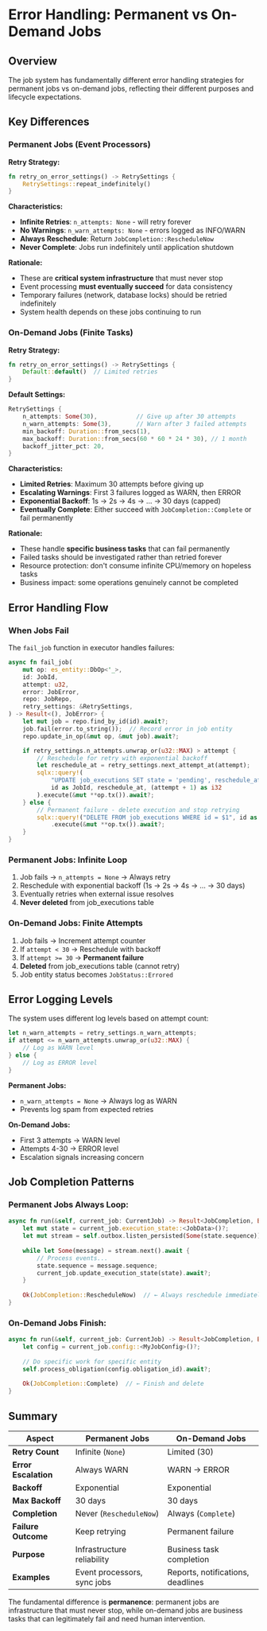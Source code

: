 # Error Handling: Permanent vs On-Demand Jobs

## Overview

The job system has fundamentally different error handling strategies for permanent jobs vs on-demand jobs, reflecting their different purposes and lifecycle expectations.

## Key Differences

### **Permanent Jobs (Event Processors)**

**Retry Strategy:**
```rust
fn retry_on_error_settings() -> RetrySettings {
    RetrySettings::repeat_indefinitely()
}
```

**Characteristics:**
- **Infinite Retries**: `n_attempts: None` - will retry forever
- **No Warnings**: `n_warn_attempts: None` - errors logged as INFO/WARN
- **Always Reschedule**: Return `JobCompletion::RescheduleNow` 
- **Never Complete**: Jobs run indefinitely until application shutdown

**Rationale:**
- These are **critical system infrastructure** that must never stop
- Event processing **must eventually succeed** for data consistency
- Temporary failures (network, database locks) should be retried indefinitely
- System health depends on these jobs continuing to run

### **On-Demand Jobs (Finite Tasks)**

**Retry Strategy:**
```rust
fn retry_on_error_settings() -> RetrySettings {
    Default::default()  // Limited retries
}
```

**Default Settings:**
```rust
RetrySettings {
    n_attempts: Some(30),           // Give up after 30 attempts
    n_warn_attempts: Some(3),       // Warn after 3 failed attempts  
    min_backoff: Duration::from_secs(1),
    max_backoff: Duration::from_secs(60 * 60 * 24 * 30), // 1 month
    backoff_jitter_pct: 20,
}
```

**Characteristics:**
- **Limited Retries**: Maximum 30 attempts before giving up
- **Escalating Warnings**: First 3 failures logged as WARN, then ERROR
- **Exponential Backoff**: 1s → 2s → 4s → ... → 30 days (capped)
- **Eventually Complete**: Either succeed with `JobCompletion::Complete` or fail permanently

**Rationale:**
- These handle **specific business tasks** that can fail permanently
- Failed tasks should be investigated rather than retried forever
- Resource protection: don't consume infinite CPU/memory on hopeless tasks
- Business impact: some operations genuinely cannot be completed

## Error Handling Flow

### **When Jobs Fail**

The `fail_job` function in executor handles failures:

```rust
async fn fail_job(
    mut op: es_entity::DbOp<'_>,
    id: JobId,
    attempt: u32,
    error: JobError,
    repo: JobRepo,
    retry_settings: &RetrySettings,
) -> Result<(), JobError> {
    let mut job = repo.find_by_id(id).await?;
    job.fail(error.to_string());  // Record error in job entity
    repo.update_in_op(&mut op, &mut job).await?;

    if retry_settings.n_attempts.unwrap_or(u32::MAX) > attempt {
        // Reschedule for retry with exponential backoff
        let reschedule_at = retry_settings.next_attempt_at(attempt);
        sqlx::query!(
            "UPDATE job_executions SET state = 'pending', reschedule_after = $2, attempt_index = $3 WHERE id = $1",
            id as JobId, reschedule_at, (attempt + 1) as i32
        ).execute(&mut **op.tx()).await?;
    } else {
        // Permanent failure - delete execution and stop retrying
        sqlx::query!("DELETE FROM job_executions WHERE id = $1", id as JobId)
            .execute(&mut **op.tx()).await?;
    }
}
```

### **Permanent Jobs**: Infinite Loop
1. Job fails → `n_attempts = None` → Always retry
2. Reschedule with exponential backoff (1s → 2s → 4s → ... → 30 days)
3. Eventually retries when external issue resolves
4. **Never deleted** from job_executions table

### **On-Demand Jobs**: Finite Attempts  
1. Job fails → Increment attempt counter
2. If `attempt < 30` → Reschedule with backoff
3. If `attempt >= 30` → **Permanent failure**
4. **Deleted** from job_executions table (cannot retry)
5. Job entity status becomes `JobStatus::Errored`

## Error Logging Levels

The system uses different log levels based on attempt count:

```rust
let n_warn_attempts = retry_settings.n_warn_attempts;
if attempt <= n_warn_attempts.unwrap_or(u32::MAX) {
    // Log as WARN level  
} else {
    // Log as ERROR level
}
```

**Permanent Jobs:**
- `n_warn_attempts = None` → Always log as WARN
- Prevents log spam from expected retries

**On-Demand Jobs:**
- First 3 attempts → WARN level
- Attempts 4-30 → ERROR level
- Escalation signals increasing concern

## Job Completion Patterns

### **Permanent Jobs Always Loop:**
```rust
async fn run(&self, current_job: CurrentJob) -> Result<JobCompletion, Box<dyn std::error::Error>> {
    let mut state = current_job.execution_state::<JobData>()?;
    let mut stream = self.outbox.listen_persisted(Some(state.sequence)).await?;
    
    while let Some(message) = stream.next().await {
        // Process events...
        state.sequence = message.sequence;
        current_job.update_execution_state(state).await?;
    }
    
    Ok(JobCompletion::RescheduleNow)  // ← Always reschedule immediately
}
```

### **On-Demand Jobs Finish:**
```rust
async fn run(&self, current_job: CurrentJob) -> Result<JobCompletion, Box<dyn std::error::Error>> {
    let config = current_job.config::<MyJobConfig>()?;
    
    // Do specific work for specific entity
    self.process_obligation(config.obligation_id).await?;
    
    Ok(JobCompletion::Complete)  // ← Finish and delete
}
```

## Summary

| Aspect | Permanent Jobs | On-Demand Jobs |
|--------|----------------|----------------|
| **Retry Count** | Infinite (`None`) | Limited (30) |
| **Error Escalation** | Always WARN | WARN → ERROR |
| **Backoff** | Exponential | Exponential |
| **Max Backoff** | 30 days | 30 days |
| **Completion** | Never (`RescheduleNow`) | Always (`Complete`) |
| **Failure Outcome** | Keep retrying | Permanent failure |
| **Purpose** | Infrastructure reliability | Business task completion |
| **Examples** | Event processors, sync jobs | Reports, notifications, deadlines |

The fundamental difference is **permanence**: permanent jobs are infrastructure that must never stop, while on-demand jobs are business tasks that can legitimately fail and need human intervention.